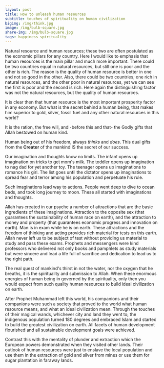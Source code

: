```yaml
---
layout: post
title: How to unleash human resources
subtitle: touches of spirituality on human civilization
bigimg: /img/think.jpg
image: /img/bulb-square.jpg
share-img: /img/bulb-square.jpg
tags: happiness spirituality
---
```

Natural resource and human resources; these two are often postulated as the economic pillars for any country. Here I would like to emphasis that human resources is the main pillar and much more important. There could be two countries equal in natural resources, but still one is poor and the other is rich. The reason is the quality of human resource is better in one and not so good in the other. Also, there could be two countries; one rich in natural resources, and the other poor in natural resources, yet we can see the first is poor and the second is rich. Here again the distinguishing factor was not the natural resources, but the quality of human resources. 

It is clear then that human resource is the most important prosperity factor in any economy. But what is the secret behind a human being, that makes him superior to gold, silver, fossil fuel and any other natural resources in this world?

It is the ration, the free will, and -before this and that- the Godly gifts that Allah bestowed on human kind. 

Human being out of his freedom, always *thinks* and *does*. This dual gifts from the **Creator** of the mankind IS the secret of our success. 

Our imagination and thoughts know no limits. The infant opens up imagination on tricks to get mom's milk. The toddler opens up imagination to nag dad for yet another toy. The teenager opens up imaginations to romance his girl. The list goes until the dictator opens up imaginations to spread fear and terror among his population and perpetuate his rule. 

Such imaginations lead way to actions. People went deep to dive to ocean beds, and took long journey to moon. These all started with imaginations and thoughts. 

Allah has created in our psyche a number of attractions that are the basic ingredients of these imaginations. Attraction to the opposite sex (that guarantees the sustainability of human race on earth), and the attraction to money and property (that guarantees economic progress and innovation on earth). Man is in exam while he is on earth. These attractions and the freedom of thinking and acting provides rich material for tests on this earth. Allah never left us to be subject of test without providing us material to study and pass these exams. Prophets and messengers were kind professors who delivered not only books and pamphlets as study materials but were sincere and lead a life full of sacrifice and dedication to lead us to the right path. 

The real quest of mankind's thirst in not the water, nor the oxygen that he breaths, it is the spirituality and submission to Allah. When these enormous energies of human being in governed by the spirituality, only then you would expect from such quality human resources to build ideal civilization on earth. 

After Prophet Muhammad left this world, his companions and their companions were such a society that proved to the world what human resource means, and what an ideal civilization mean. Through the touches of their magical wands, whichever city and land they went to, the indigenous population turned 180 degrees and embraced Islam and started to build the greatest civilization on earth. All facets of human development flourished and all sustainable development goals were achieved. 

Contrast this with the mentality of plunder and extraction which the European powers demonstrated when they visited other lands. Their outlook of human resources were just to enslave the local population and use them in the extraction of gold and silver from mines or use them for sugar plantation in faraway lands. 
